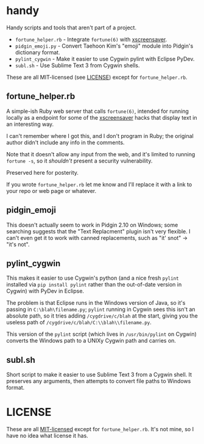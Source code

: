 # handy

Handy scripts and tools that aren't part of a project.

* `fortune_helper.rb` - Integrate  `fortune(6)` with
  [xscreensaver](https://www.jwz.org/xscreensaver/).
* `pidgin_emoji.py` - Convert Taehoon Kim's "emoji" module into Pidgin's\
  dictionary format.
* `pylint_cygwin` - Make it easier to use Cygwin pylint with Eclipse PyDev.
* `subl.sh` - Use Sublime Text 3 from Cygwin shells.

These are all MIT-licensed (see [LICENSE](LICENSE.md)) except for
`fortune_helper.rb`.

## fortune_helper.rb

A simple-ish Ruby web server that calls `fortune(6)`, intended for running
locally as a endpoint for some of the
[xscreensaver](https://www.jwz.org/xscreensaver/) hacks that display text in
an interesting way.

I can't remember where I got this, and I don't program in Ruby; the original
author didn't include any info in the comments.

Note that it doesn't allow any input from the web, and it's limited to running
`fortune -s`, so it *shouldn't* present a security vulnerability.

Preserved here for posterity.

If you wrote `fortune_helper.rb` let me know and I'll replace it with a link
to your repo or web page or whatever.

## pidgin_emoji

This doesn't actually seem to work in Pidgin 2.10 on Windows; some searching
suggests that the "Text Replacment" plugin isn't very flexible. I can't even
get it to work with canned replacements, such as "it' snot" -> "it's not".

## pylint_cygwin

This makes it easier to use Cygwin's python (and a nice fresh `pylint`
installed via `pip install pylint` rather than the out-of-date version in
Cygwin) with PyDev in Eclipse.

The problem is that Eclipse runs in the Windows version of Java, so it's
passing in `C:\blah\filename.py`; `pylint` running in Cygwin sees
this isn't an absolute path, so it tries adding `/cygdrive/c/blah`
at the start, giving you the useless path of
`/cygdrive/c/blah/C:\\blah\\filename.py`.

This version of the `pylint` script (which lives in `/usr/bin/pylint` on
Cygwin) converts the Windows path to a UNIXy Cygwin path and carries on.

## subl.sh

Short script to make it easier to use Sublime Text 3 from a Cygwin shell. It
preserves any arguments, then attempts to convert file paths to Windows
format.

# LICENSE

These are all [MIT-licensed](LICENSE.md) except for `fortune_helper.rb`. It's
not mine, so I have no idea what license it has.
